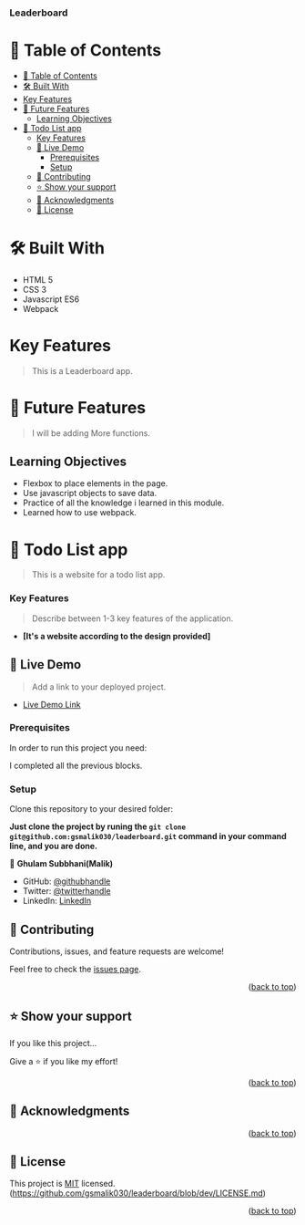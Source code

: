 
  <h3><b>
Leaderboard</b></h3>

</div>

# 📗 Table of Contents

- [📗 Table of Contents](#-table-of-contents)
- [🛠 Built With](#-built-with)
- [Key Features](#key-features)
- [🔭 Future Features](#-future-features)
  - [Learning Objectives](#learning-objectives)
- [📖 Todo List app](#-todo-list-app)
    - [Key Features ](#key-features-)
  - [🚀 Live Demo ](#-live-demo-)
    - [Prerequisites](#prerequisites)
    - [Setup](#setup)
  - [🤝 Contributing ](#-contributing-)
  - [⭐️ Show your support ](#️-show-your-support-)
  - [🙏 Acknowledgments ](#-acknowledgments-)
  - [📝 License ](#-license-)

# 🛠 Built With

- HTML 5
- CSS 3
- Javascript ES6
- Webpack

# Key Features

> This is a Leaderboard app.

# 🔭 Future Features

> I will be adding More functions.

## Learning Objectives

- Flexbox to place elements in the page.
- Use javascript objects to save data.
- Practice of all the knowledge i learned in this module.
- Learned how to use webpack.

# 📖 Todo List app 

<a name="about-project"></a>

> This is a website for a todo list app.

<!-- Features -->

### Key Features <a name="key-features"></a>

> Describe between 1-3 key features of the application.

- **[It's a website according to the design provided]**


<!-- LIVE DEMO -->

## 🚀 Live Demo <a name="live-demo"></a>

> Add a link to your deployed project.

- [Live Demo Link](#)

### Prerequisites

In order to run this project you need:

I completed all the previous blocks.

### Setup

Clone this repository to your desired folder:

**Just clone the project by runing the `git clone git@github.com:gsmalik030/leaderboard.git` command in your command line, and you are done.**

<!-- AUTHORS -->

👤 **Ghulam Subbhani(Malik)**

- GitHub: [@githubhandle](https://github.com/gsmalik030)
- Twitter: [@twitterhandle](https://twitter.com/gsmalik030)
- LinkedIn: [LinkedIn](https://www.linkedin.com/in/ghulam-subbhani-4b1281252/)




<!-- CONTRIBUTING -->

## 🤝 Contributing <a name="contributing"></a>

Contributions, issues, and feature requests are welcome!

Feel free to check the [issues page](../../issues/).

<p align="right">(<a href="#readme-top">back to top</a>)</p>

<!-- SUPPORT -->

## ⭐️ Show your support <a name="support"></a>

If you like this project...

Give a ⭐️ if you like my effort!

<p align="right">(<a href="#readme-top">back to top</a>)</p>

<!-- ACKNOWLEDGEMENTS -->

## 🙏 Acknowledgments <a name="acknowledgements"></a>

<p align="right">(<a href="#readme-top">back to top</a>)</p>

<!-- LICENSE -->

## 📝 License <a name="license"></a>

This project is [MIT](./LICENSE) licensed.
(https://github.com/gsmalik030/leaderboard/blob/dev/LICENSE.md)

<p align="right">(<a href="#readme-top">back to top</a>)</p>



